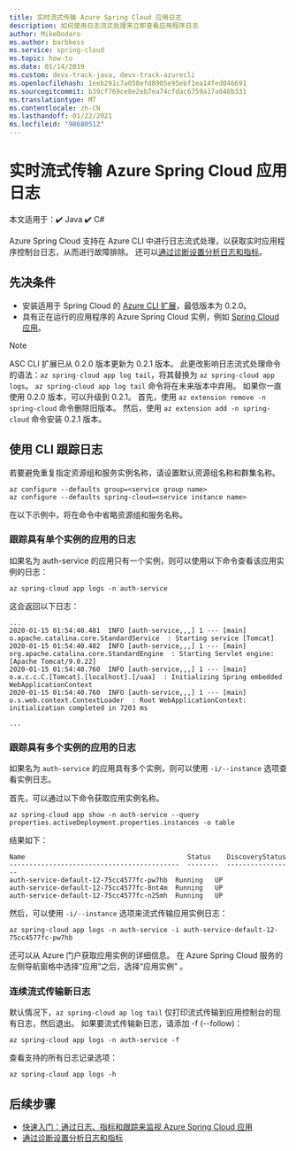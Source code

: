 ```yaml
---
title: 实时流式传输 Azure Spring Cloud 应用日志
description: 如何使用日志流式处理来立即查看应用程序日志
author: MikeDodaro
ms.author: barbkess
ms.service: spring-cloud
ms.topic: how-to
ms.date: 01/14/2019
ms.custom: devx-track-java, devx-track-azurecli
ms.openlocfilehash: 1eeb291c7a058efd8905e95ebf1ea14fed046691
ms.sourcegitcommit: b39cf769ce8e2eb7ea74cfdac6759a17a048b331
ms.translationtype: MT
ms.contentlocale: zh-CN
ms.lasthandoff: 01/22/2021
ms.locfileid: "98680512"
---
```

# <a name="stream-azure-spring-cloud-app-logs-in-real-time"></a>实时流式传输 Azure Spring Cloud 应用日志

本文适用于：✔️ Java ✔️ C#

Azure Spring Cloud 支持在 Azure CLI 中进行日志流式处理，以获取实时应用程序控制台日志，从而进行故障排除。 还可以[通过诊断设置分析日志和指标](./diagnostic-services.md)。

## <a name="prerequisites"></a>先决条件

* 安装适用于 Spring Cloud 的 [Azure CLI 扩展](/cli/azure/install-azure-cli)，最低版本为 0.2.0。
* 具有正在运行的应用程序的 Azure Spring Cloud 实例，例如 [Spring Cloud 应用](./spring-cloud-quickstart.md)。

> [!NOTE]
>  ASC CLI 扩展已从 0.2.0 版本更新为 0.2.1 版本。 此更改影响日志流式处理命令的语法：`az spring-cloud app log tail`，将其替换为 `az spring-cloud app logs`。 `az spring-cloud app log tail` 命令将在未来版本中弃用。 如果你一直使用 0.2.0 版本，可以升级到 0.2.1。 首先，使用 `az extension remove -n spring-cloud` 命令删除旧版本。  然后，使用 `az extension add -n spring-cloud` 命令安装 0.2.1 版本。

## <a name="use-cli-to-tail-logs"></a>使用 CLI 跟踪日志

若要避免重复指定资源组和服务实例名称，请设置默认资源组名称和群集名称。
```azurecli
az configure --defaults group=<service group name>
az configure --defaults spring-cloud=<service instance name>
```
在以下示例中，将在命令中省略资源组和服务名称。

### <a name="tail-log-for-app-with-single-instance"></a>跟踪具有单个实例的应用的日志
如果名为 auth-service 的应用只有一个实例，则可以使用以下命令查看该应用实例的日志：
```azurecli
az spring-cloud app logs -n auth-service
```
这会返回以下日志：
```output
...
2020-01-15 01:54:40.481  INFO [auth-service,,,] 1 --- [main] o.apache.catalina.core.StandardService  : Starting service [Tomcat]
2020-01-15 01:54:40.482  INFO [auth-service,,,] 1 --- [main] org.apache.catalina.core.StandardEngine  : Starting Servlet engine: [Apache Tomcat/9.0.22]
2020-01-15 01:54:40.760  INFO [auth-service,,,] 1 --- [main] o.a.c.c.C.[Tomcat].[localhost].[/uaa]  : Initializing Spring embedded WebApplicationContext
2020-01-15 01:54:40.760  INFO [auth-service,,,] 1 --- [main] o.s.web.context.ContextLoader  : Root WebApplicationContext: initialization completed in 7203 ms

...
```

### <a name="tail-log-for-app-with-multiple-instances"></a>跟踪具有多个实例的应用的日志
如果名为 `auth-service` 的应用具有多个实例，则可以使用 `-i/--instance` 选项查看实例日志。 

首先，可以通过以下命令获取应用实例名称。

```azurecli
az spring-cloud app show -n auth-service --query properties.activeDeployment.properties.instances -o table
```
结果如下：

```output
Name                                         Status    DiscoveryStatus
-------------------------------------------  --------  -----------------
auth-service-default-12-75cc4577fc-pw7hb  Running   UP
auth-service-default-12-75cc4577fc-8nt4m  Running   UP
auth-service-default-12-75cc4577fc-n25mh  Running   UP
``` 
然后，可以使用 `-i/--instance` 选项来流式传输应用实例日志：

```azurecli
az spring-cloud app logs -n auth-service -i auth-service-default-12-75cc4577fc-pw7hb
```

还可以从 Azure 门户获取应用实例的详细信息。  在 Azure Spring Cloud 服务的左侧导航窗格中选择“应用”之后，选择“应用实例” 。

### <a name="continuously-stream-new-logs"></a>连续流式传输新日志
默认情况下，`az spring-cloud ap log tail` 仅打印流式传输到应用控制台的现有日志，然后退出。 如果要流式传输新日志，请添加 -f (--follow)：  

```azurecli
az spring-cloud app logs -n auth-service -f
``` 
查看支持的所有日志记录选项：
```azurecli
az spring-cloud app logs -h 
```

## <a name="next-steps"></a>后续步骤
* [快速入门：通过日志、指标和跟踪来监视 Azure Spring Cloud 应用](spring-cloud-quickstart-logs-metrics-tracing.md)
* [通过诊断设置分析日志和指标](./diagnostic-services.md)


